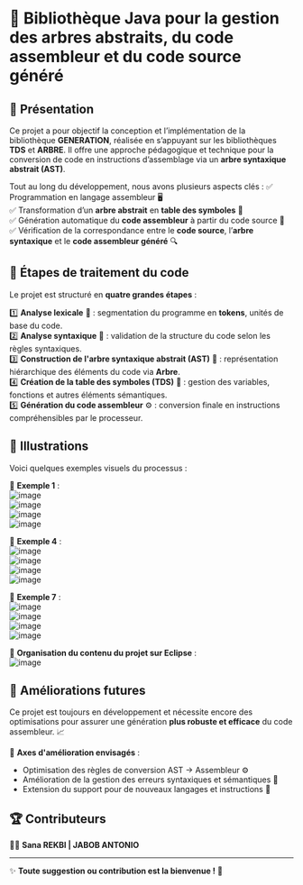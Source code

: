 # 📌 Bibliothèque Java pour la gestion des arbres abstraits, du code assembleur et du code source généré

## 🚀 Présentation

Ce projet a pour objectif la conception et l’implémentation de la bibliothèque **GENERATION**, réalisée en s’appuyant sur les bibliothèques **TDS** et **ARBRE**. Il offre une approche pédagogique et technique pour la conversion de code en instructions d’assemblage via un **arbre syntaxique abstrait (AST)**.

Tout au long du développement, nous avons plusieurs aspects clés :
✅ Programmation en langage assembleur 🖥️  
✅ Transformation d’un **arbre abstrait** en **table des symboles** 📄  
✅ Génération automatique du **code assembleur** à partir du code source 🎯  
✅ Vérification de la correspondance entre le **code source**, l’**arbre syntaxique** et le **code assembleur généré** 🔍  

## 🔎 Étapes de traitement du code

Le projet est structuré en **quatre grandes étapes** :

1️⃣ **Analyse lexicale** 📖 : segmentation du programme en **tokens**, unités de base du code.  
2️⃣ **Analyse syntaxique** 📏 : validation de la structure du code selon les règles syntaxiques.  
3️⃣ **Construction de l'arbre syntaxique abstrait (AST)** 🌳 : représentation hiérarchique des éléments du code via **Arbre**.  
4️⃣ **Création de la table des symboles (TDS)** 📑 : gestion des variables, fonctions et autres éléments sémantiques.  
5️⃣ **Génération du code assembleur** ⚙️ : conversion finale en instructions compréhensibles par le processeur.  

## 🎯 Illustrations

Voici quelques exemples visuels du processus :

📌 **Exemple 1** :  
![image](https://github.com/user-attachments/assets/fc0dc805-2208-448d-ac3e-a8e5cf68a3c6)  
![image](https://github.com/user-attachments/assets/66238325-4629-43dd-9bc2-36c8ca8b7291)  
![image](https://github.com/user-attachments/assets/fd72e491-8e02-47ca-b7c2-f0936c7a6379)  
![image](https://github.com/user-attachments/assets/b99a23a6-7a83-44d6-af51-6067536da433)  

📌 **Exemple 4** :  
![image](https://github.com/user-attachments/assets/42610076-4752-46d7-81ce-7db994136fe4)  
![image](https://github.com/user-attachments/assets/54e5372c-8d49-473b-b66a-4662b2d25ecc)  
![image](https://github.com/user-attachments/assets/08813e8b-b83a-4d4b-bb64-416c8d7d6505)  
![image](https://github.com/user-attachments/assets/9d1662c2-e21b-4377-901e-12c316d0f0c4)  

📌 **Exemple 7** :  
![image](https://github.com/user-attachments/assets/2eb6acc6-7a3c-46b0-9545-45e7cc95dcb3)  
![image](https://github.com/user-attachments/assets/85ab02bf-ce99-4740-a856-57061df09c20)  
![image](https://github.com/user-attachments/assets/e72edd3b-b018-4ac7-b146-f42a9d06e7de)  
![image](https://github.com/user-attachments/assets/77cc282b-cf89-4cd2-aaef-e1b59c6b3d22)  

🔗 **Organisation du contenu du projet sur Eclipse** :  
![image](https://github.com/sana-rekbi/Generateur/assets/138128268/34828ea4-44aa-4f66-897f-c2ea9c43ac67)  

## 🚀 Améliorations futures

Ce projet est toujours en développement et nécessite encore des optimisations pour assurer une génération **plus robuste et efficace** du code assembleur. 📈  

🔧 **Axes d'amélioration envisagés** :  
- Optimisation des règles de conversion AST → Assembleur ⚙️  
- Amélioration de la gestion des erreurs syntaxiques et sémantiques 🚨  
- Extension du support pour de nouveaux langages et instructions 🚀  

## 🏆 Contributeurs

👩‍💻 **Sana REKBI | JABOB ANTONIO**  

---

✨ **Toute suggestion ou contribution est la bienvenue !** 🚀

